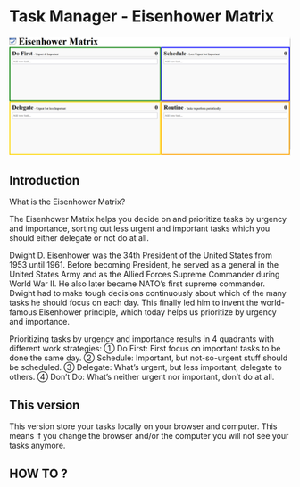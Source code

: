 # Task Manager - Eisenhower Matrix

![](screenshot.png)

## Introduction
What is the Eisenhower Matrix?

The Eisenhower Matrix helps you decide on and prioritize tasks by urgency and importance, sorting out less urgent and important tasks which you should either delegate or not do at all.

Dwight D. Eisenhower was the 34th President of the United States from 1953 until 1961. Before becoming President, he served as a general in the United States Army and as the Allied Forces Supreme Commander during World War II. He also later became NATO’s first supreme commander.
Dwight had to make tough decisions continuously about which of the many tasks he should focus on each day. This finally led him to invent the world-famous Eisenhower principle, which today helps us prioritize by urgency and importance.

Prioritizing tasks by urgency and importance results in 4 quadrants with different work strategies:
➀ Do First: First focus on important tasks to be done the same day.
➁ Schedule: Important, but not-so-urgent stuff should be scheduled.
➂ Delegate: What’s urgent, but less important, delegate to others.
➃ Don’t Do: What’s neither urgent nor important, don’t do at all.

## This version
This version store your tasks locally on your browser and computer. This means if you change the browser and/or the computer you will not see your tasks anymore.

## HOW TO ?


